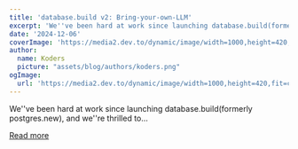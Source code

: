```yaml
---
title: 'database.build v2: Bring-your-own-LLM'
excerpt: 'We''ve been hard at work since launching database.build(formerly postgres.new), and we''re thrilled to...'
date: '2024-12-06'
coverImage: 'https://media2.dev.to/dynamic/image/width=1000,height=420,fit=cover,gravity=auto,format=auto/https%3A%2F%2Fdev-to-uploads.s3.amazonaws.com%2Fuploads%2Farticles%2Fnptzil0q5skg4c1xn448.png'
author:
  name: Koders
  picture: "assets/blog/authors/koders.png"
ogImage:
  url: 'https://media2.dev.to/dynamic/image/width=1000,height=420,fit=cover,gravity=auto,format=auto/https%3A%2F%2Fdev-to-uploads.s3.amazonaws.com%2Fuploads%2Farticles%2Fnptzil0q5skg4c1xn448.png'
---
```


We''ve been hard at work since launching database.build(formerly postgres.new), and we''re thrilled to...

[Read more](https://dev.to/supabase/databasebuild-v2-bring-your-own-llm-3pfp)
